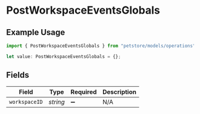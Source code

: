 # PostWorkspaceEventsGlobals

## Example Usage

```typescript
import { PostWorkspaceEventsGlobals } from "petstore/models/operations";

let value: PostWorkspaceEventsGlobals = {};
```

## Fields

| Field              | Type               | Required           | Description        |
| ------------------ | ------------------ | ------------------ | ------------------ |
| `workspaceID`      | *string*           | :heavy_minus_sign: | N/A                |